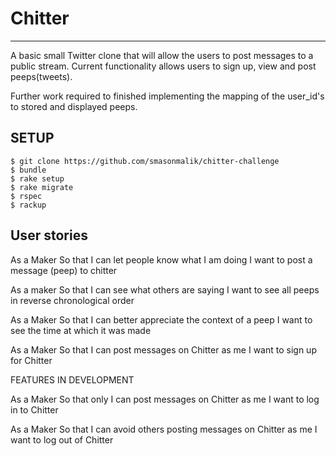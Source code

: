Chitter
=======
-------

A basic small Twitter clone that will allow the users to post messages to a public stream. Current functionality allows users to sign up, view and post peeps(tweets).

Further work required to finished implementing the mapping of the user_id's to stored and displayed peeps.

SETUP
-------
```
$ git clone https://github.com/smasonmalik/chitter-challenge
$ bundle
$ rake setup
$ rake migrate
$ rspec
$ rackup
```

User stories
-------

As a Maker
So that I can let people know what I am doing
I want to post a message (peep) to chitter

As a maker
So that I can see what others are saying
I want to see all peeps in reverse chronological order

As a Maker
So that I can better appreciate the context of a peep
I want to see the time at which it was made

As a Maker
So that I can post messages on Chitter as me
I want to sign up for Chitter

FEATURES IN DEVELOPMENT

As a Maker
So that only I can post messages on Chitter as me
I want to log in to Chitter

As a Maker
So that I can avoid others posting messages on Chitter as me
I want to log out of Chitter
```
